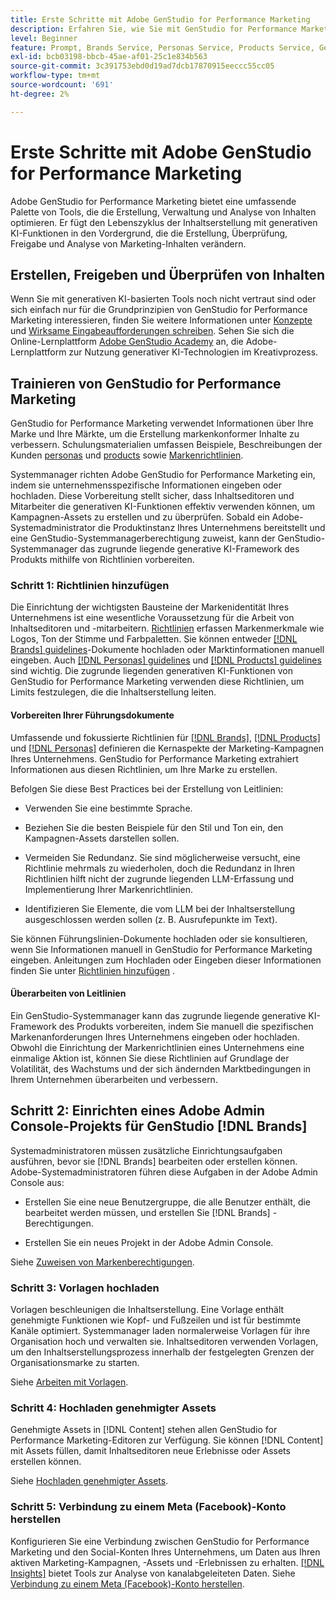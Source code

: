 ```yaml
---
title: Erste Schritte mit Adobe GenStudio for Performance Marketing
description: Erfahren Sie, wie Sie mit GenStudio for Performance Marketing beginnen, um neue Marketing-Inhalte zu generieren, die auf Ihre Marken abgestimmt sind.
level: Beginner
feature: Prompt, Brands Service, Personas Service, Products Service, Generative AI, Guidelines
exl-id: bcb03198-bbcb-45ae-af01-25c1e834b563
source-git-commit: 3c391753ebd0d19ad7dcb17870915eeccc55cc05
workflow-type: tm+mt
source-wordcount: '691'
ht-degree: 2%

---
```


# Erste Schritte mit Adobe GenStudio for Performance Marketing

Adobe GenStudio for Performance Marketing bietet eine umfassende Palette von Tools, die die Erstellung, Verwaltung und Analyse von Inhalten optimieren. Er fügt den Lebenszyklus der Inhaltserstellung mit generativen KI-Funktionen in den Vordergrund, die die Erstellung, Überprüfung, Freigabe und Analyse von Marketing-Inhalten verändern.

## Erstellen, Freigeben und Überprüfen von Inhalten

Wenn Sie mit generativen KI-basierten Tools noch nicht vertraut sind oder sich einfach nur für die Grundprinzipien von GenStudio for Performance Marketing interessieren, finden Sie weitere Informationen unter [Konzepte](concepts.md) und [Wirksame Eingabeaufforderungen schreiben](effective-prompts.md). Sehen Sie sich die Online-Lernplattform [Adobe GenStudio Academy](https://learningmanager.adobe.com/genstudioacademy) an, die Adobe-Lernplattform zur Nutzung generativer KI-Technologien im Kreativprozess.

## Trainieren von GenStudio for Performance Marketing

GenStudio for Performance Marketing verwendet Informationen über Ihre Marke und Ihre Märkte, um die Erstellung markenkonformer Inhalte zu verbessern. Schulungsmaterialien umfassen Beispiele, Beschreibungen der Kunden [personas](/help/user-guide/guidelines/personas.md) und [products](/help/user-guide/guidelines/products.md) sowie [Markenrichtlinien](/help/user-guide/guidelines/overview.md).

Systemmanager richten Adobe GenStudio for Performance Marketing ein, indem sie unternehmensspezifische Informationen eingeben oder hochladen. Diese Vorbereitung stellt sicher, dass Inhaltseditoren und Mitarbeiter die generativen KI-Funktionen effektiv verwenden können, um Kampagnen-Assets zu erstellen und zu überprüfen. Sobald ein Adobe-Systemadministrator die Produktinstanz Ihres Unternehmens bereitstellt und eine GenStudio-Systemmanagerberechtigung zuweist, kann der GenStudio-Systemmanager das zugrunde liegende generative KI-Framework des Produkts mithilfe von Richtlinien vorbereiten.

### Schritt 1: Richtlinien hinzufügen

Die Einrichtung der wichtigsten Bausteine der Markenidentität Ihres Unternehmens ist eine wesentliche Voraussetzung für die Arbeit von Inhaltseditoren und -mitarbeitern. [Richtlinien](./guidelines/overview.md) erfassen Markenmerkmale wie Logos, Ton der Stimme und Farbpaletten. Sie können entweder [[!DNL Brands] guidelines](./guidelines/brands.md)-Dokumente hochladen oder Marktinformationen manuell eingeben. Auch [[!DNL Personas] guidelines](./guidelines/personas.md) und [[!DNL Products] guidelines](./guidelines/products.md) sind wichtig. Die zugrunde liegenden generativen KI-Funktionen von GenStudio for Performance Marketing verwenden diese Richtlinien, um Limits festzulegen, die die Inhaltserstellung leiten.

#### Vorbereiten Ihrer Führungsdokumente

Umfassende und fokussierte Richtlinien für [[!DNL Brands]](./guidelines/brands.md), [[!DNL Products]](./guidelines/products.md) und [[!DNL Personas]](./guidelines/personas.md) definieren die Kernaspekte der Marketing-Kampagnen Ihres Unternehmens. GenStudio for Performance Marketing extrahiert Informationen aus diesen Richtlinien, um Ihre Marke zu erstellen.

Befolgen Sie diese Best Practices bei der Erstellung von Leitlinien:

* Verwenden Sie eine bestimmte Sprache.

* Beziehen Sie die besten Beispiele für den Stil und Ton ein, den Kampagnen-Assets darstellen sollen.

* Vermeiden Sie Redundanz. Sie sind möglicherweise versucht, eine Richtlinie mehrmals zu wiederholen, doch die Redundanz in Ihren Richtlinien hilft nicht der zugrunde liegenden LLM-Erfassung und Implementierung Ihrer Markenrichtlinien.

* Identifizieren Sie Elemente, die vom LLM bei der Inhaltserstellung ausgeschlossen werden sollen (z. B. Ausrufepunkte im Text).

Sie können Führungslinien-Dokumente hochladen oder sie konsultieren, wenn Sie Informationen manuell in GenStudio for Performance Marketing eingeben. Anleitungen zum Hochladen oder Eingeben dieser Informationen finden Sie unter [Richtlinien hinzufügen](./guidelines/overview.md) .

#### Überarbeiten von Leitlinien

Ein GenStudio-Systemmanager kann das zugrunde liegende generative KI-Framework des Produkts vorbereiten, indem Sie manuell die spezifischen Markenanforderungen Ihres Unternehmens eingeben oder hochladen. Obwohl die Einrichtung der Markenrichtlinien eines Unternehmens eine einmalige Aktion ist, können Sie diese Richtlinien auf Grundlage der Volatilität, des Wachstums und der sich ändernden Marktbedingungen in Ihrem Unternehmen überarbeiten und verbessern.

## Schritt 2: Einrichten eines Adobe Admin Console-Projekts für GenStudio [!DNL Brands]

Systemadministratoren müssen zusätzliche Einrichtungsaufgaben ausführen, bevor sie [!DNL Brands] bearbeiten oder erstellen können. Adobe-Systemadministratoren führen diese Aufgaben in der Adobe Admin Console aus:

* Erstellen Sie eine neue Benutzergruppe, die alle Benutzer enthält, die bearbeitet werden müssen, und erstellen Sie [!DNL Brands] -Berechtigungen.

* Erstellen Sie ein neues Projekt in der Adobe Admin Console.

Siehe [Zuweisen von Markenberechtigungen](configure-brand-permissions.md).

### Schritt 3: Vorlagen hochladen

Vorlagen beschleunigen die Inhaltserstellung. Eine Vorlage enthält genehmigte Funktionen wie Kopf- und Fußzeilen und ist für bestimmte Kanäle optimiert. Systemmanager laden normalerweise Vorlagen für ihre Organisation hoch und verwalten sie. Inhaltseditoren verwenden Vorlagen, um den Inhaltserstellungsprozess innerhalb der festgelegten Grenzen der Organisationsmarke zu starten.

Siehe [Arbeiten mit Vorlagen](./content/use-templates.md).

### Schritt 4: Hochladen genehmigter Assets

Genehmigte Assets in [!DNL Content] stehen allen GenStudio for Performance Marketing-Editoren zur Verfügung. Sie können [!DNL Content] mit Assets füllen, damit Inhaltseditoren neue Erlebnisse oder Assets erstellen können.

Siehe [Hochladen genehmigter Assets](./content/manage-assets.md).

### Schritt 5: Verbindung zu einem Meta (Facebook)-Konto herstellen

Konfigurieren Sie eine Verbindung zwischen GenStudio for Performance Marketing und den Social-Konten Ihres Unternehmens, um Daten aus Ihren aktiven Marketing-Kampagnen, -Assets und -Erlebnissen zu erhalten. [[!DNL Insights]](./insights/overview.md) bietet Tools zur Analyse von kanalabgeleiteten Daten. Siehe [Verbindung zu einem Meta (Facebook)-Konto herstellen](./insights/connect-channel.md#meta-ads-connect).
